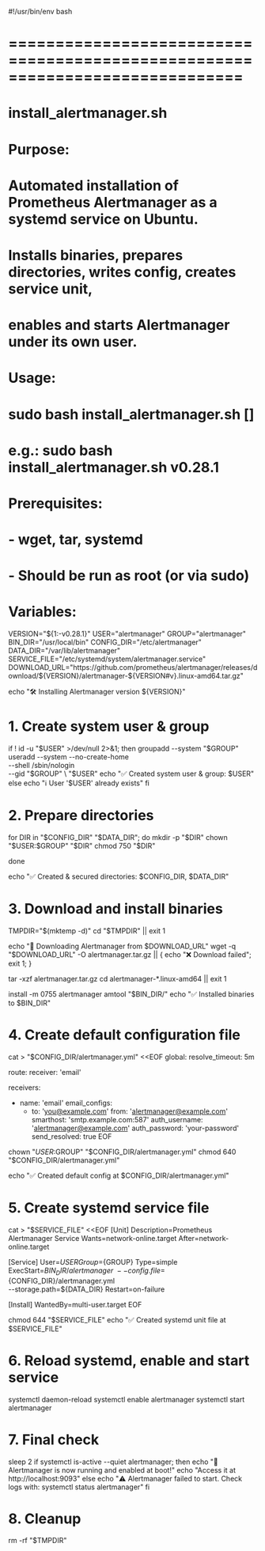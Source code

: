 #!/usr/bin/env bash
# =============================================================================
# install_alertmanager.sh
#
# Purpose:
#   Automated installation of Prometheus Alertmanager as a systemd service on Ubuntu.
#   Installs binaries, prepares directories, writes config, creates service unit,
#   enables and starts Alertmanager under its own user.
#
# Usage:
#   sudo bash install_alertmanager.sh [<version>]
#   e.g.: sudo bash install_alertmanager.sh v0.28.1
#
# Prerequisites:
#   - wget, tar, systemd
#   - Should be run as root (or via sudo)
#
# Variables:
VERSION="${1:-v0.28.1}"
USER="alertmanager"
GROUP="alertmanager"
BIN_DIR="/usr/local/bin"
CONFIG_DIR="/etc/alertmanager"
DATA_DIR="/var/lib/alertmanager"
SERVICE_FILE="/etc/systemd/system/alertmanager.service"
DOWNLOAD_URL="https://github.com/prometheus/alertmanager/releases/download/${VERSION}/alertmanager-${VERSION#v}.linux-amd64.tar.gz"

echo "🛠️ Installing Alertmanager version ${VERSION}"

# 1. Create system user & group
if ! id -u "$USER" >/dev/null 2>&1; then
  groupadd --system "$GROUP"
  useradd --system --no-create-home \
          --shell /sbin/nologin \
          --gid "$GROUP" \
          "$USER"
  echo "✅ Created system user & group: $USER"
else
  echo "ℹ️ User '$USER' already exists"
fi

# 2. Prepare directories
for DIR in "$CONFIG_DIR" "$DATA_DIR"; do
  mkdir -p "$DIR"
  chown "$USER:$GROUP" "$DIR"
  chmod 750 "$DIR"

done

echo "✅ Created & secured directories: $CONFIG_DIR, $DATA_DIR"

# 3. Download and install binaries
TMPDIR="$(mktemp -d)"
cd "$TMPDIR" || exit 1

echo "🔽 Downloading Alertmanager from $DOWNLOAD_URL"
wget -q "$DOWNLOAD_URL" -O alertmanager.tar.gz || {
  echo "❌ Download failed"; exit 1; }

tar -xzf alertmanager.tar.gz
cd alertmanager-*.linux-amd64 || exit 1

install -m 0755 alertmanager amtool "$BIN_DIR/"
echo "✅ Installed binaries to $BIN_DIR"

# 4. Create default configuration file
cat > "$CONFIG_DIR/alertmanager.yml" <<EOF
global:
  resolve_timeout: 5m

route:
  receiver: 'email'

receivers:
  - name: 'email'
    email_configs:
      - to: 'you@example.com'
        from: 'alertmanager@example.com'
        smarthost: 'smtp.example.com:587'
        auth_username: 'alertmanager@example.com'
        auth_password: 'your-password'
        send_resolved: true
EOF

chown "$USER:$GROUP" "$CONFIG_DIR/alertmanager.yml"
chmod 640 "$CONFIG_DIR/alertmanager.yml"

echo "✅ Created default config at $CONFIG_DIR/alertmanager.yml"

# 5. Create systemd service file
cat > "$SERVICE_FILE" <<EOF
[Unit]
Description=Prometheus Alertmanager Service
Wants=network-online.target
After=network-online.target

[Service]
User=${USER}
Group=${GROUP}
Type=simple
ExecStart=${BIN_DIR}/alertmanager \
  --config.file=${CONFIG_DIR}/alertmanager.yml \
  --storage.path=${DATA_DIR}
Restart=on-failure

[Install]
WantedBy=multi-user.target
EOF

chmod 644 "$SERVICE_FILE"
echo "✅ Created systemd unit file at $SERVICE_FILE"

# 6. Reload systemd, enable and start service
systemctl daemon-reload
systemctl enable alertmanager
systemctl start alertmanager

# 7. Final check
sleep 2
if systemctl is-active --quiet alertmanager; then
  echo "🎉 Alertmanager is now running and enabled at boot!"
  echo "Access it at http://localhost:9093"
else
  echo "⚠️ Alertmanager failed to start. Check logs with: systemctl status alertmanager"
fi

# 8. Cleanup
rm -rf "$TMPDIR"
